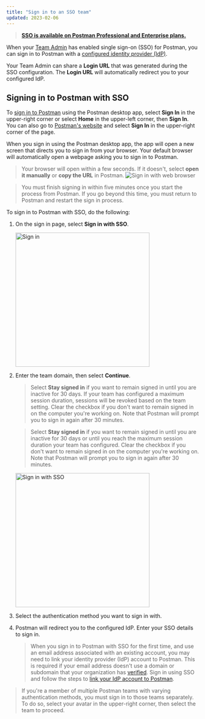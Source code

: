```yaml
---
title: "Sign in to an SSO team"
updated: 2023-02-06
---
```


> **[SSO is available on Postman Professional and Enterprise plans.](https://www.postman.com/pricing)**

When your [Team Admin](/docs/collaborating-in-postman/roles-and-permissions/#team-roles) has enabled single sign-on (SSO) for Postman, you can sign in to Postman with a [configured identity provider (IdP)](/docs/administration/sso/intro-sso/#identity-providers-supported).

Your Team Admin can share a **Login URL** that was generated during the SSO configuration. The **Login URL** will automatically redirect you to your configured IdP.

## Signing in to Postman with SSO

To [sign in to Postman](/docs/getting-started/installation/postman-account/#signing-in-to-postman) using the Postman desktop app, select **Sign In** in the upper-right corner or select **Home** in the upper-left corner, then **Sign In**. You can also go to [Postman's website](https://www.postman.com/) and select **Sign In** in the upper-right corner of the page.

When you sign in using the Postman desktop app, the app will open a new screen that directs you to sign in from your browser. Your default browser will automatically open a webpage asking you to sign in to Postman.

> Your browser will open within a few seconds. If it doesn't, select **open it manually** or **copy the URL** in Postman. <img src="https://assets.postman.com/postman-docs/v10/sign-in-with-web-browser-v10-2.jpg" alt="Sign in with web browser"/>

<!-- -->

> You must finish signing in within five minutes once you start the process from Postman. If you go beyond this time, you must return to Postman and restart the sign in process.

To sign in to Postman with SSO, do the following:

1. On the sign in page, select **Sign in with SSO**.

    <img src="https://assets.postman.com/postman-docs/v10/sign-in-v10.21.jpg" alt="Sign in" width="350px"/>

1. Enter the team domain, then select **Continue**.

    > Select **Stay signed in** if you want to remain signed in until you are inactive for 30 days. If your team has configured a maximum session duration, sessions will be revoked based on the team setting. Clear the checkbox if you don't want to remain signed in on the computer you're working on. Note that Postman will prompt you to sign in again after 30 minutes.
    
    > Select **Stay signed in** if you want to remain signed in until you are inactive for 30 days or until you reach the maximum session duration your team has configured. Clear the checkbox if you don't want to remain signed in on the computer you're working on. Note that Postman will prompt you to sign in again after 30 minutes.

    <img src="https://assets.postman.com/postman-docs/postman-sign-in-sso-v9.16.jpg" alt="Sign in with SSO" width="350px"/>

1. Select the authentication method you want to sign in with.

1. Postman will redirect you to the configured IdP. Enter your SSO details to sign in.

    > When you sign in to Postman with SSO for the first time, and use an email address associated with an existing account, you may need to link your identity provider (IdP) account to Postman. This is required if your email address doesn't use a domain or subdomain that your organization has [verified](/docs/administration/domain-verification-and-capture/add-and-verify-a-domain/). Sign in using SSO and follow the steps to [link your IdP account to Postman](/docs/getting-started/installation/postman-account/#linking-your-account-to-postman).

> If you're a member of multiple Postman teams with varying authentication methods, you must sign in to those teams separately. To do so, select your avatar in the upper-right corner, then select the team to proceed.
